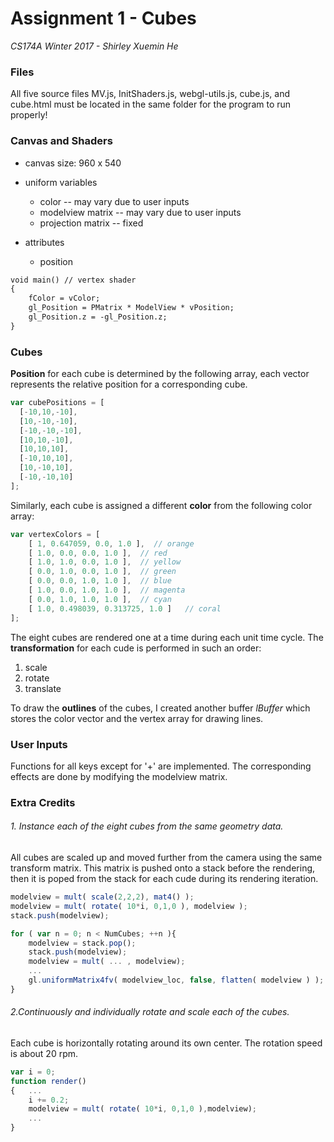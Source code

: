 # Assignment 1 - Cubes

*CS174A Winter 2017 - Shirley Xuemin He*

### Files
All five source files MV.js, InitShaders.js, webgl-utils.js, cube.js, and cube.html must be located in the same folder for the program to run properly!

### Canvas and Shaders

 * canvas size: 960 x 540

 * uniform variables
   * color -- may vary due to user inputs
   * modelview matrix  -- may vary due to user inputs
   * projection matrix -- fixed
 * attributes 
   * position
```html
void main() // vertex shader
{
    fColor = vColor;
    gl_Position = PMatrix * ModelView * vPosition;
    gl_Position.z = -gl_Position.z;
}
```

### Cubes

**Position** for each cube is determined by the following array, each vector represents the relative position for a corresponding cube.
```javascript
var cubePositions = [
  [-10,10,-10],
  [10,-10,-10],
  [-10,-10,-10],
  [10,10,-10],
  [10,10,10],
  [-10,10,10],
  [10,-10,10],
  [-10,-10,10]
];
```

Similarly, each cube is assigned a different **color** from the following color array:
```javascript
var vertexColors = [
    [ 1, 0.647059, 0.0, 1.0 ],  // orange
    [ 1.0, 0.0, 0.0, 1.0 ],  // red
    [ 1.0, 1.0, 0.0, 1.0 ],  // yellow
    [ 0.0, 1.0, 0.0, 1.0 ],  // green
    [ 0.0, 0.0, 1.0, 1.0 ],  // blue
    [ 1.0, 0.0, 1.0, 1.0 ],  // magenta
    [ 0.0, 1.0, 1.0, 1.0 ],  // cyan
    [ 1.0, 0.498039, 0.313725, 1.0 ]   // coral
];
```

The eight cubes are rendered one at a time during each unit time cycle. The **transformation** for each cude is performed in such an order:
1. scale
2. rotate
3. translate

To draw the **outlines** of the cubes, I created another buffer *lBuffer* which stores the color vector and the vertex array for drawing lines.

### User Inputs

Functions for all keys except for '+' are implemented. The corresponding effects are done by modifying the modelview matrix.

### Extra Credits

###### 1. Instance each of the eight cubes from the same geometry data.
All cubes are scaled up and moved further from the camera using the same transform matrix. This matrix is pushed onto a stack before the rendering, then it is poped from the stack for each cude during its rendering iteration.

```javascript
modelview = mult( scale(2,2,2), mat4() );
modelview = mult( rotate( 10*i, 0,1,0 ), modelview );
stack.push(modelview);

for ( var n = 0; n < NumCubes; ++n ){
    modelview = stack.pop();
    stack.push(modelview);
    modelview = mult( ... , modelview);
    ...
    gl.uniformMatrix4fv( modelview_loc, false, flatten( modelview ) );
}
```

###### 2.Continuously and individually rotate and scale each of the cubes.
Each cube is horizontally rotating around its own center. The rotation speed is about 20 rpm.
```javascript
var i = 0;
function render()
{	...
	i += 0.2;
    modelview = mult( rotate( 10*i, 0,1,0 ),modelview);
    ...
}
```
